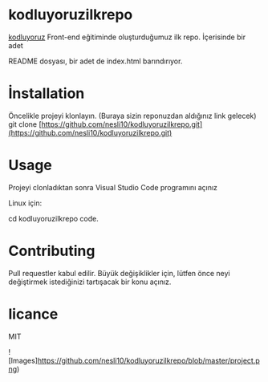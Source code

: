 # kodluyoruzilkrepo
[kodluyoruz](https://www.kodluyoruz.org/)  Front-end eğitiminde oluşturduğumuz ilk repo. İçerisinde bir adet

README dosyası, bir adet de index.html barındırıyor.

 # İnstallation
 Öncelikle projeyi klonlayın. (Buraya sizin reponuzdan aldığınız link gelecek)
git clone [https://github.com/nesli10/kodluyoruzilkrepo.git](https://github.com/nesli10/kodluyoruzilkrepo.git)

 # Usage
 Projeyi clonladıktan sonra Visual Studio Code programını açınız

Linux için:

cd kodluyoruzilkrepo
code.

 # Contributing
 Pull requestler kabul edilir. Büyük değişiklikler için, lütfen önce neyi değiştirmek istediğinizi tartışacak bir konu açınız.

 # licance
 MIT
 
![Images]https://github.com/nesli10/kodluyoruzilkrepo/blob/master/project.png)

